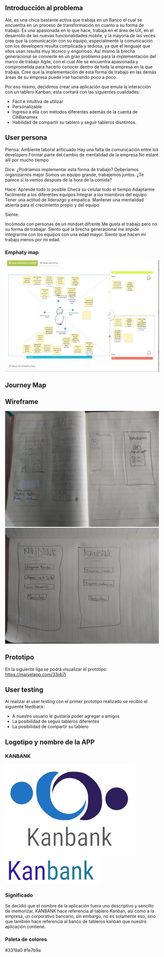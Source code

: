 ## Introducción al problema

Ale, es una chica bastante activa que trabaja en un Banco el cual se encuentra en un proceso de transformación en cuanto a su forma de trabajo. 
Es una apasionada en lo que hace, trabaja en el área de UX, en el desarrollo de las nuevas funcionalidades mobile, y la mayoría de las veces cree que la comunicación con su equipo, especialmente la comunicación con los developers resulta complicada y tediosa, ya que el lenguaje que ellos usan resulta muy técnico y engorroso. 
Así mismo la brecha generacional se convierte en un gran problema para la implementación del marco de trabajo Agile, con el cual Ale se encuentra apasionada y  comprometida para hacerlo conocer dentro de toda la empresa en la que trabaja.
Cree que la implementación de esta forma de trabajo en las demás áreas de su empresa puede irse haciendo poco a poco.

Por eso mismo, decidimos crear una aplicación que emula la interacción con un tablero Kanban, esta contará con las siguientes cualidades:

* Fácil e intuitiva de utilizar
* Personalizable
* Ingreso a ella con métodos diferentes además de la cuenta de CitiBanamex
* Habilidad de compartir su tablero y seguir tableros disntintos.


## User persona

Piensa:
Ambiente laboral anticuado
Hay una falta de comunicación entre los developers
Formar parte del cambio de mentalidad de la empresa
No estaré allí por mucho tiempo

Dice:
¿Podríamos implementar esta forma de trabajo?
Deberíamos organizarnos mejor
Somos un equipo grande, trabajemos juntos.
¿Te parece si lo vemos después de la hora de la comida?


Hace:
Aprende todo lo posible
Checa su celular todo el tiempo
Adaptarme facilmente a los diferentes equipos
Integrar a los miembros del equipo
Tener una actitud de liderazgo y empatica.
Mantener una mentalidad abierta para el crecimiento propio y del equipo

Siente:

Incómoda con personas de un mindset difrente
Me gusta el trabajo pero no su forma de trabajar.
Siento que la brecha generacional me impide integrarme con los equipos con una edad mayor.
Siento que hacen mi trabajo menos por mi edad.

### Emphaty map
<img src = "src/assets/image/emphatymap.jpg">

## Journey Map

## Wireframe
<img src = "src/assets/image/wireframe1.jpeg">
<img src = "src/assets/image/wireframe2.jpeg">

## Prototipo
En la siguiente liga se podrá visualizar el prototipo: https://marvelapp.com/33i4j7i
##  User testing



Al realizar el user testing con el primer prototipo realizado se recibió el siguiente feedback:

* A nuestro usuario le gustaría poder agregar a amigos
* La posibilidad de seguir tableros diferentes
* La posibilidad de compartir su tablero

## Logotipo y nombre de la APP
### KANBANK

 <img src = "src/assets/image/kanbanklogo.png">
 <img src = "src/assets/image/tipografia kanbank.png">

### Significado

Se decidió que el nombre de la aplicación fuera uno descriptivo y sencillo de memorizar, KANBANK hace referencia al tablero Kanban, así como a la empresa, un corporativo bancario, sin embargo, no es solamente eso, sino que también hace referencia al banco de tableros kanban que nuestra aplicación contiene.

### Paleta de colores 

#3319a0
#1e7b9a



